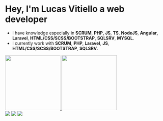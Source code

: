 # Hey, I'm Lucas Vitiello a web developer
- I have knowledge especially in <strong>SCRUM</strong>, <strong>PHP</strong>, <strong>JS</strong>, <strong>TS</strong>, <strong>NodeJS</strong>, <strong>Angular</strong>, <strong>Laravel</strong>, <strong>HTML/CSS/SCSS/BOOTSTRAP</strong>, <strong>SQLSRV</strong>, <strong>MYSQL</strong>.
- I currently work with <strong>SCRUM</strong>, <strong>PHP</strong>, <strong>Laravel</strong>, <strong>JS</strong>, <strong>HTML/CSS/SCSS/BOOTSTRAP</strong>, <strong>SQLSRV</strong>.

<div>
  <a href="https://github.com/vitielloL"/>
  <img height="180em" src="https://github-readme-stats.vercel.app/api?username=VitielloL&show_owner=true&show_icons=true&theme=github_dark&include_all_commits=true&count_private=true"/>
  <img height="180em" src="https://github-readme-stats.vercel.app/api/top-langs/?username=VitielloL&layout=compact&langs_count=16&theme=github_dark"/>
</div>

<div>
  <a href="https://www.linkedin.com/in/lucas-vitiello-4b94b4172/" target="_blank" rel="noopener" ><img src="https://img.shields.io/badge/LinkedIn-0077B5?style=for-the-badge&logo=linkedin&logoColor=white"></a>
  <a href="mailto:lucasvitiello@gmail.com"><img src="https://img.shields.io/badge/Gmail-D14836?style=for-the-badge&logo=gmail&logoColor=white" target-"_blank"></a>
  <a href="https://www.instagram.com/vitiellolucas/" target="_blank" rel="noopener" > <img src="https://img.shields.io/badge/Instagram-E4405F?style=for-the-badge&logo=instagram&logoColor=white"></a>
</div>
